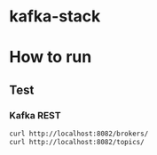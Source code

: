 # kafka-stack
# How to run
## Test
### Kafka REST
```bash
curl http://localhost:8082/brokers/
curl http://localhost:8082/topics/
```